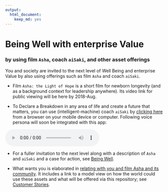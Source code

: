 ```yaml
---
output: 
  html_document:
    keep_md: yes
---
```

# Being Well with enterprise Value
### by using film `Asha`, coach `aiSaki`, and other asset offerings


You and society are invited to the next level of Well Being and enterprise Value by also using offerings such as film `Asha` and coach `aiSaki`.

* Film `Asha: the Light of Hope` is a short film for newborn longevity (and as a background context for leadership anywhere). Its video link for public viewing will be here by 2018-Aug.

* To Declare a Breakdown in any area of life and create a future that matters, you can use (intelligent-machine) coach `aiSaki` by [clicking here](https://vinitk.shinyapps.io/aiSaki/) from a browser on your mobile device or computer. Following voice persona will soon be integrated with this app:
<!--html_preserve--><audio src="persona-JagjitSingh.mp3" type="audio/mp3" autoplay controls></audio><!--/html_preserve-->

* For a fuller invitation to the next level along with a description of `Asha` and `aiSaki` and a case for action, see [Being Well](https://docs.google.com/document/d/1C4MhOxbjH5keOC9nx-6cR4hXQ-ym6or6Nb7bgb4C-Hk/edit?usp=sharing).

* What wants you is elaborated in [relating with you and film Asha and its community](https://docs.google.com/document/d/1UbqK7qysyUnMIh3GRBerIr-GqLTPM1pJv7FVfpCdIHg/edit?usp=sharing). It includes a link to a model view on how the world could use these assets and what will be offered via this repository; see [Customer Stories](https://docs.google.com/document/d/1UvSGRAsW2NRFPMFVkFeNAhxlySTXRaRAfqUALMnKnZ0/edit?usp=sharing).
